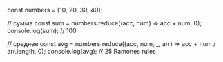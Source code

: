 const numbers = [10, 20, 30, 40];

// сумма
const sum = numbers.reduce((acc, num) => acc + num, 0);
console.log(sum); // 100

// среднее
const avg = numbers.reduce((acc, num, _, arr) => acc + num / arr.length, 0);
console.log(avg); // 25
Ramones rules
